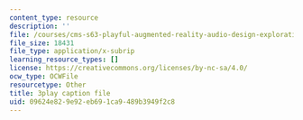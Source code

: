 ```yaml
---
content_type: resource
description: ''
file: /courses/cms-s63-playful-augmented-reality-audio-design-exploration-fall-2019/09624e829e92eb691ca9489b3949f2c8_yaPEIFAb4W4.srt
file_size: 18431
file_type: application/x-subrip
learning_resource_types: []
license: https://creativecommons.org/licenses/by-nc-sa/4.0/
ocw_type: OCWFile
resourcetype: Other
title: 3play caption file
uid: 09624e82-9e92-eb69-1ca9-489b3949f2c8
---
```

